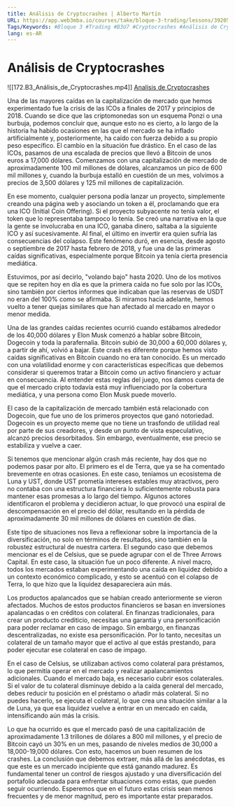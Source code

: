 ```yaml
---
title: Análisis de Cryptocrashes | Alberto Martín
URL: https://app.web3mba.io/courses/take/bloque-3-trading/lessons/39205241-7-1-analisis-de-cryptocrashes-alberto-martin
Tags/Keywords: #Bloque 3 #Trading #B3U7 #Cryptocrashes #Análisis de Cryptocrashes #Alberto Martín
lang: es-AR
---
```

# Análisis de Cryptocrashes
![[172.B3_Análisis_de_Cryptocrashes.mp4]]
[Analisis de Cryptocrashes](https://app.web3mba.io?wvideo=qi8280hdnr)

Una de las mayores caídas en la capitalización de mercado que hemos experimentado fue la crisis de las ICOs a finales de 2017 y principios de 2018. Cuando se dice que las criptomonedas son un esquema Ponzi o una burbuja, podemos concluir que, aunque esto no es cierto, a lo largo de la historia ha habido ocasiones en las que el mercado se ha inflado artificialmente y, posteriormente, ha caído con fuerza debido a su propio peso específico. El cambio en la situación fue drástico. En el caso de las ICOs, pasamos de una escalada de precios que llevó a Bitcoin de unos euros a 17,000 dólares. Comenzamos con una capitalización de mercado de aproximadamente 100 mil millones de dólares, alcanzamos un pico de 600 mil millones y, cuando la burbuja estalló en cuestión de un mes, volvimos a precios de 3,500 dólares y 125 mil millones de capitalización.

En ese momento, cualquier persona podía lanzar un proyecto, simplemente creando una página web y asociando un token a él, proclamando que era una ICO (Initial Coin Offering). Si el proyecto subyacente no tenía valor, el token que lo representaba tampoco lo tenía. Se creó una narrativa en la que la gente se involucraba en una ICO, ganaba dinero, saltaba a la siguiente ICO y así sucesivamente. Al final, el último en invertir era quien sufría las consecuencias del colapso. Este fenómeno duró, en esencia, desde agosto o septiembre de 2017 hasta febrero de 2018, y fue una de las primeras caídas significativas, especialmente porque Bitcoin ya tenía cierta presencia mediática.

Estuvimos, por así decirlo, "volando bajo" hasta 2020. Uno de los motivos que se repiten hoy en día es que la primera caída no fue solo por las ICOs, sino también por ciertos informes que indicaban que las reservas de USDT no eran del 100% como se afirmaba. Si miramos hacia adelante, hemos vuelto a tener quejas similares que han afectado al mercado en mayor o menor medida.

Una de las grandes caídas recientes ocurrió cuando estábamos alrededor de los 40,000 dólares y Elon Musk comenzó a hablar sobre Bitcoin, Dogecoin y toda la parafernalia. Bitcoin subió de 30,000 a 60,000 dólares y, a partir de ahí, volvió a bajar. Este crash es diferente porque hemos visto caídas significativas en Bitcoin cuando no era tan conocido. Es un mercado con una volatilidad enorme y con características específicas que debemos considerar si queremos tratar a Bitcoin como un activo financiero y actuar en consecuencia. Al entender estas reglas del juego, nos damos cuenta de que el mercado cripto todavía está muy influenciado por la cobertura mediática, y una persona como Elon Musk puede moverlo.

El caso de la capitalización de mercado también está relacionado con Dogecoin, que fue uno de los primeros proyectos que ganó notoriedad. Dogecoin es un proyecto meme que no tiene un trasfondo de utilidad real por parte de sus creadores, y desde un punto de vista especulativo, alcanzó precios desorbitados. Sin embargo, eventualmente, ese precio se estabiliza y vuelve a caer.

Si tenemos que mencionar algún crash más reciente, hay dos que no podemos pasar por alto. El primero es el de Terra, que ya se ha comentado brevemente en otras ocasiones. En este caso, teníamos un ecosistema de Luna y UST, donde UST prometía intereses estables muy atractivos, pero no contaba con una estructura financiera lo suficientemente robusta para mantener esas promesas a lo largo del tiempo. Algunos actores identificaron el problema y decidieron actuar, lo que provocó una espiral de descompensación en el precio del dólar, resultando en la pérdida de aproximadamente 30 mil millones de dólares en cuestión de días.

Este tipo de situaciones nos lleva a reflexionar sobre la importancia de la diversificación, no solo en términos de resultados, sino también en la robustez estructural de nuestra cartera. El segundo caso que debemos mencionar es el de Celsius, que se puede agrupar con el de Three Arrows Capital. En este caso, la situación fue un poco diferente. A nivel macro, todos los mercados estaban experimentando una caída en liquidez debido a un contexto económico complicado, y esto se acentuó con el colapso de Terra, lo que hizo que la liquidez desapareciera aún más.

Los productos apalancados que se habían creado anteriormente se vieron afectados. Muchos de estos productos financieros se basan en inversiones apalancadas o en créditos con colateral. En finanzas tradicionales, para crear un producto crediticio, necesitas una garantía y una personificación para poder reclamar en caso de impago. Sin embargo, en finanzas descentralizadas, no existe esa personificación. Por lo tanto, necesitas un colateral de un tamaño mayor que el activo al que estás prestando, para poder ejecutar ese colateral en caso de impago.

En el caso de Celsius, se utilizaban activos como colateral para préstamos, lo que permitía operar en el mercado y realizar apalancamientos adicionales. Cuando el mercado baja, es necesario cubrir esos colaterales. Si el valor de tu colateral disminuye debido a la caída general del mercado, debes reducir tu posición en el préstamo o añadir más colateral. Si no puedes hacerlo, se ejecuta el colateral, lo que crea una situación similar a la de Luna, ya que esa liquidez vuelve a entrar en un mercado en caída, intensificando aún más la crisis.

Lo que ha ocurrido es que el mercado pasó de una capitalización de aproximadamente 1.3 trillones de dólares a 800 mil millones, y el precio de Bitcoin cayó un 30% en un mes, pasando de niveles medios de 30,000 a 18,000-19,000 dólares. Con esto, hacemos un buen resumen de los crashes. La conclusión que debemos extraer, más allá de las anécdotas, es que este es un mercado incipiente que está ganando madurez. Es fundamental tener un control de riesgos ajustado y una diversificación del portafolio adecuada para enfrentar situaciones como estas, que pueden seguir ocurriendo. Esperemos que en el futuro estas crisis sean menos frecuentes y de menor magnitud, pero es importante estar preparados.